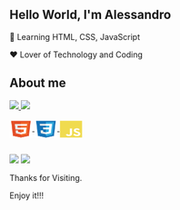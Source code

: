 
## Hello World, I'm Alessandro


:seedling: Learning HTML, CSS, JavaScript

:heart: Lover of Technology and Coding


 ## About me
 
 <div>
  <a href="https://github.com/alessandroaires">
  <img height="180em" src="https://github-readme-stats.vercel.app/api?username=alessandroaires&show_icons=true&theme=dracula&include_all_commits=true&count_private=true"/>
  <img height="180em" src="https://github-readme-stats.vercel.app/api/top-langs/?username=alessandroaires&layout=compact&langs_count=7&theme=dracula"/>
</div>
<div style="display: inline_block"><br>
  
  <img align="center" alt="Alessandro-HTML" height="30" width="40" src="https://raw.githubusercontent.com/devicons/devicon/master/icons/html5/html5-original.svg">
  <img align="center" alt="Alessandro-CSS" height="30" width="40" src="https://raw.githubusercontent.com/devicons/devicon/master/icons/css3/css3-original.svg">
   <img align="center" alt="Alessandro-Js" height="30" width="40" src="https://raw.githubusercontent.com/devicons/devicon/master/icons/javascript/javascript-plain.svg">
 
</div>
  
  ##
 
<div> 
 

  
  <a href = "mailto:alessandro.aires@hotmail.com"><img src="https://img.shields.io/badge/-Gmail-%23333?style=for-the-badge&logo=gmail&logoColor=white" target="_blank"></a>
  <a href="https://www.linkedin.com/in/alessandroaires23070b49/" target="_blank"><img src="https://img.shields.io/badge/-LinkedIn-%230077B5?style=for-the-badge&logo=linkedin&logoColor=white" target="_blank"></a> 
 
</div>
 
 Thanks for Visiting.
 
 Enjoy it!!!
